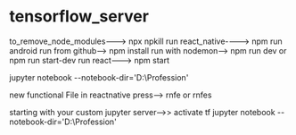 # tensorflow_server

to_remove_node_modules---> npx npkill
run react_native----> npm run android
run from github--> npm install
run with nodemon--> npm run dev or npm run start-dev
run react---> npm start



jupyter notebook --notebook-dir='D:\Profession'


new functional File in reactnative press--> rnfe or rnfes

starting with your custom jupyter  server-->> activate tf
jupyter notebook --notebook-dir='D:\Profession'
